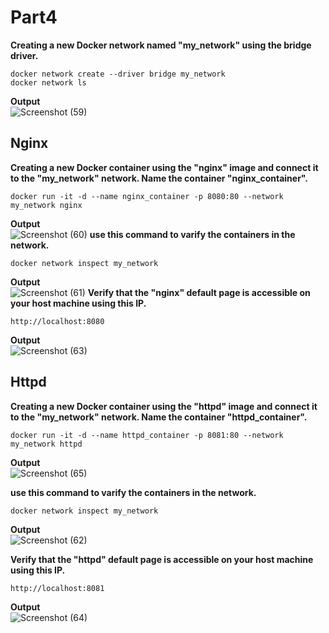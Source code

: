 # Part4
**Creating a new Docker network named "my_network" using the bridge driver.**
```
docker network create --driver bridge my_network
docker network ls
```
**Output**<br />
![Screenshot (59)](https://user-images.githubusercontent.com/65711565/227738562-cb2bae42-a098-41ac-8f75-5359ebac4b8b.png)
## Nginx 
**Creating a new Docker container using the "nginx" image and connect it to the "my_network" network. Name the container "nginx_container".**
```
docker run -it -d --name nginx_container -p 8080:80 --network my_network nginx
```
**Output**<br />
![Screenshot (60)](https://user-images.githubusercontent.com/65711565/227738923-a32f7021-30a0-4a0f-8634-80910b6364ab.png)
**use this command to varify the containers in the network.**
```
docker network inspect my_network
```
**Output**<br />
![Screenshot (61)](https://user-images.githubusercontent.com/65711565/227739023-c066ec3f-5319-4f90-9794-2d528b0ad0fe.png)
**Verify that the "nginx" default page is accessible on your host machine using this IP.**
```
http://localhost:8080
```
**Output**<br />
![Screenshot (63)](https://user-images.githubusercontent.com/65711565/227739924-fa5e6fee-7f0c-4b30-a4cf-952ecaf97d72.png)

## Httpd
**Creating a new Docker container using the "httpd" image and connect it to the "my_network" network. Name the container "httpd_container".**
```
docker run -it -d --name httpd_container -p 8081:80 --network my_network httpd
```
**Output**<br />
![Screenshot (65)](https://user-images.githubusercontent.com/65711565/227740038-ee678be0-b9e9-4a35-9f0b-22a5069e3265.png)

**use this command to varify the containers in the network.**
```
docker network inspect my_network
```
**Output**<br />
![Screenshot (62)](https://user-images.githubusercontent.com/65711565/227739912-608b7bb7-3fa7-4811-b066-6901a7446d43.png)

**Verify that the "httpd" default page is accessible on your host machine using this IP.**
```
http://localhost:8081
```
**Output**<br />
![Screenshot (64)](https://user-images.githubusercontent.com/65711565/227739918-da8f1ef7-0d24-4418-81c5-1c40956989d7.png)
